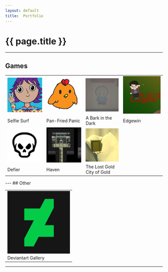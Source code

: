 ```yaml
---
layout:	default
title:	Portfolio
---
```


# {{ page.title }}

---

## Games

<table style="width:100%;text-align:left;" cellpadding="10">

 <tr>
  <td> <a href="s_selfiesurf"><img align="middle" src="images/selfiesurf0_1.png" width="200"></a> </td>
  <td> <a href="s_panfriedpanic"><img align="middle" src="images/panfriedpanic0.png" width="200"></a> </td>
  <td> <a href="s_abitd"><img align="middle" src="images/abitd0.png" width="200"></a></td>
<td> <a href="s_edgewin"><img align="middle" src="images/edgewin0.png" width="200"></a> </td>
 </tr>
<tr>
  <td>Selfie Surf</td>
  <td>Pan-Fried Panic</td>
  <td>A Bark in the Dark</td>
  <td>Edgewin</td>
 </tr>


 <tr>
  <td> <a href="s_defier"><img align="middle" src="images/defier0.png" width="200"></a> </td>
  <td> <a href="s_haven"><img align="middle" src="images/haven0.png" width="200"></a> </td>
  <td> <a href="s_lgcog"><img align="middle" src="images/lgcog0.png" width="200"></a> </td>
 </tr>
 <tr>

  <td>Defier</td>
  <td>Haven</td>
  <td>The Lost Gold City of Gold</td>
 </tr>

 <tr>
  
 </tr>
 <tr>

 </tr>

</table>
---
## Other

<table style="width:100%;text-align:left;" cellpadding="10">
 <tr>
  <td> <a href="https://shiftkeyk.deviantart.com/gallery/"><img align="middle" src="images/DAlogo.jpg" width="200"></a> </td>
 </tr>
 <tr>
  <td> Deviantart Gallery </td>
 </tr>
</table>

-----